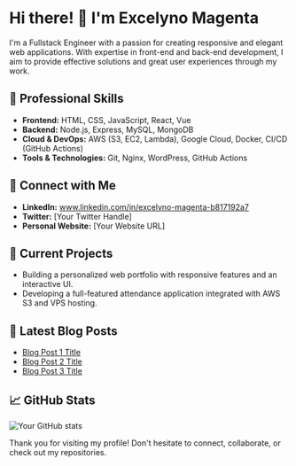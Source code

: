 # Hi there! 👋 I'm Excelyno Magenta 

I'm a Fullstack Engineer with a passion for creating responsive and elegant web applications. With expertise in front-end and back-end development, I aim to provide effective solutions and great user experiences through my work.

## 💼 Professional Skills
- **Frontend:** HTML, CSS, JavaScript, React, Vue
- **Backend:** Node.js, Express, MySQL, MongoDB
- **Cloud & DevOps:** AWS (S3, EC2, Lambda), Google Cloud, Docker, CI/CD (GitHub Actions)
- **Tools & Technologies:** Git, Nginx, WordPress, GitHub Actions

## 🔗 Connect with Me
- **LinkedIn:** www.linkedin.com/in/excelyno-magenta-b817192a7
- **Twitter:** [Your Twitter Handle]
- **Personal Website:** [Your Website URL]

## 🌱 Current Projects
- Building a personalized web portfolio with responsive features and an interactive UI.
- Developing a full-featured attendance application integrated with AWS S3 and VPS hosting.

## 📝 Latest Blog Posts
- [Blog Post 1 Title](#)
- [Blog Post 2 Title](#)
- [Blog Post 3 Title](#)

## 📈 GitHub Stats
![Your GitHub stats](https://github-readme-stats.vercel.app/api?username=excelyno&show_icons=true&hide_border=true)

Thank you for visiting my profile! Don't hesitate to connect, collaborate, or check out my repositories.
